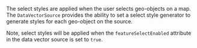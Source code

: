 The select styles are applied when the user selects geo-objects on a map. The `DataVectorSource` provides the ability to set a select style generator to generate styles for each geo-object on the source.

Note, select styles will be applied when the `featureSelectEnabled` attribute in the data vector source is set to `true`.
